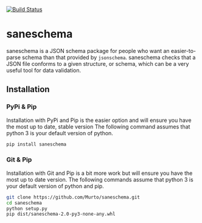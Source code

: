 [![Build Status](https://travis-ci.org/Murto/saneschema.svg?branch=master)](https://travis-ci.org/Murto/saneschema)

# saneschema

saneschema is a JSON schema package for people who want an easier-to-parse schema than that provided by `jsonschema`.
saneschema checks that a JSON file conforms to a given structure, or schema, which can be a very useful tool for data validation.

## Installation

### PyPi & Pip

Installation with PyPi and Pip is the easier option and will ensure you have the most up to date, stable version
The following command assumes that python 3 is your default version of python.

```bash
pip install saneschema
```

### Git & Pip

Installation with Git and Pip is a bit more work but will ensure you have the most up to date version.
The following commands assume that python 3 is your default version of python and pip.

```bash
git clone https://github.com/Murto/saneschema.git
cd saneschema
python setup.py
pip dist/saneschema-2.0-py3-none-any.whl
```
